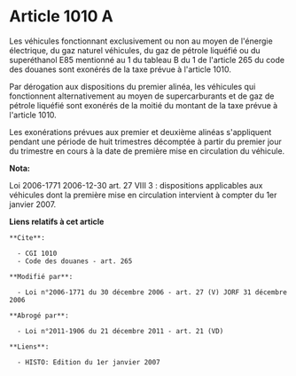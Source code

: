 # Article 1010 A

Les véhicules fonctionnant exclusivement ou non au moyen de l'énergie électrique, du gaz naturel véhicules, du gaz de pétrole
liquéfié ou du superéthanol E85 mentionné au 1 du tableau B du 1 de l'article 265 du code des douanes sont exonérés de la
taxe prévue à l'article 1010.

Par dérogation aux dispositions du premier alinéa, les véhicules qui fonctionnent alternativement au moyen de supercarburants
et de gaz de pétrole liquéfié sont exonérés de la moitié du montant de la taxe prévue à l'article 1010.

Les exonérations prévues aux premier et deuxième alinéas s'appliquent pendant une période de huit trimestres décomptée à
partir du premier jour du trimestre en cours à la date de première mise en circulation du véhicule.

**Nota:**

Loi 2006-1771 2006-12-30 art. 27 VIII 3 : dispositions applicables aux véhicules dont la première mise en circulation
intervient à compter du 1er janvier 2007.

**Liens relatifs à cet article**

	**Cite**:

	  - CGI 1010
	  - Code des douanes - art. 265

	**Modifié par**:

	  - Loi n°2006-1771 du 30 décembre 2006 - art. 27 (V) JORF 31 décembre 2006

	**Abrogé par**:

	  - Loi n°2011-1906 du 21 décembre 2011 - art. 21 (VD)

	**Liens**:

	  - HISTO: Edition du 1er janvier 2007
